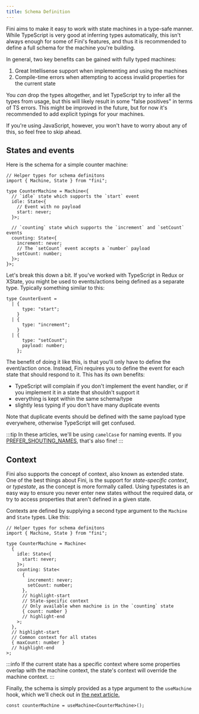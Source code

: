 ```yaml
---
title: Schema Definition
---
```


Fini aims to make it easy to work with state machines in a type-safe manner. While TypeScript is very good at inferring types automatically, this isn't always enough for some of Fini's features, and thus it is recommended to define a full schema for the machine you're building.

In general, two key benefits can be gained with fully typed machines:

1. Great Intellisense support when implementing and using the machines
2. Compile-time errors when attempting to access invalid properties for the current state

You _can_ drop the types altogether, and let TypeScript try to infer all the types from usage, but this will likely result in some "false positives" in terms of TS errors. This might be improved in the future, but for now it's recommended to add explicit typings for your machines.

If you're using JavaScript, however, you won't have to worry about any of this, so feel free to skip ahead.

## States and events

Here is the schema for a simple counter machine:

```tsx
// Helper types for schema definitons
import { Machine, State } from "fini";

type CounterMachine = Machine<{
  // `idle` state which supports the `start` event
  idle: State<{
    // Event with no payload
    start: never;
  }>;

  // `counting` state which supports the `increment` and `setCount` events
  counting: State<{
    increment: never;
    // The `setCount` event accepts a `number` payload
    setCount: number;
  }>;
}>;
```

Let's break this down a bit. If you've worked with TypeScript in Redux or XState, you might be used to events/actions being defined as a separate type. Typically something similar to this:

```tsx
type CounterEvent =
  | {
      type: "start";
    }
  | {
      type: "increment";
    }
  | {
      type: "setCount";
      payload: number;
    };
```

The benefit of doing it like this, is that you'll only have to define the event/action once. Instead, Fini requires you to define the event for each state that should respond to it. This has its own benefits:

- TypeScript will complain if you don't implement the event handler, or if you implement it in a state that shouldn't support it
- everything is kept within the same schema/type
- slightly less typing if you don't have many duplicate events

Note that duplicate events should be defined with the same payload type everywhere, otherwise TypeScript will get confused.

:::tip
In these articles, we'll be using `camelCase` for naming events. If you [PREFER_SHOUTING_NAMES](https://twitter.com/dan_abramov/status/1191487701058543617), that's also fine!
:::

## Context

Fini also supports the concept of context, also known as extended state. One of the best things about Fini, is the support for _state-specific context_, or _typestate_, as the concept is more formally called. Using typestates is an easy way to ensure you never enter new states without the required data, or try to access properties that aren't defined in a given state.

Contexts are defined by supplying a second type argument to the `Machine` and `State` types. Like this:

```tsx
// Helper types for schema definitons
import { Machine, State } from "fini";

type CounterMachine = Machine<
  {
    idle: State<{
      start: never;
    }>;
    counting: State<
      {
        increment: never;
        setCount: number;
      },
      // highlight-start
      // State-specific context
      // Only available when machine is in the `counting` state
      { count: number }
      // highlight-end
    >;
  },
  // highlight-start
  // Common context for all states
  { maxCount: number }
  // highlight-end
>;
```

:::info
If the current state has a specific context where some properties overlap with the machine context, the state's context will override the machine context.
:::

Finally, the schema is simply provided as a type argument to the `useMachine` hook, which we'll check out in [the next article.](./event-handlers-and-transitions.md)

```tsx
const counterMachine = useMachine<CounterMachine>();
```
